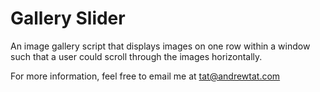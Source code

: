 # Gallery Slider

An image gallery script that displays images on one row within a window such that a user could scroll through the images horizontally.

For more information, feel free to email me at tat@andrewtat.com
